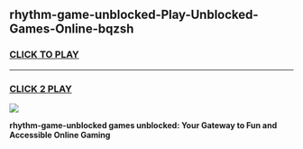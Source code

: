 
## rhythm-game-unblocked-Play-Unblocked-Games-Online-bqzsh
<h3>
<a href="https://premium76.site?title=rhythm-game-unblocked&ref=24A">CLICK TO PLAY</a></h3>
<hr>

<h3>
<a href="https://premium76.site?title=rhythm-game-unblocked&ref=24A">CLICK 2 PLAY</a>
  
</h3>

<a href="https://premium76.site?title=rhythm-game-unblocked&ref=24A"><img src="https://clearcache.store/games.png"></a>


**rhythm-game-unblocked games unblocked: Your Gateway to Fun and Accessible Online Gaming**
